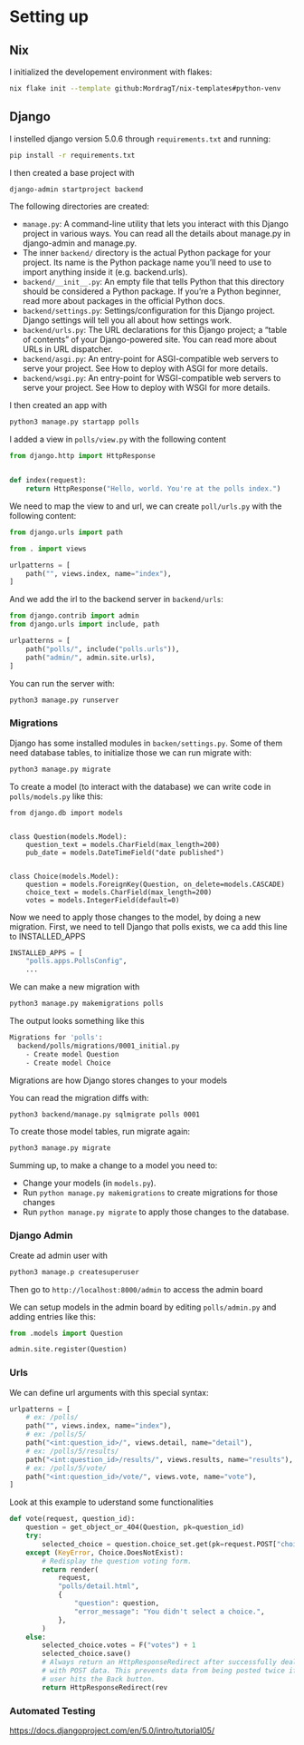 # Setting up

## Nix

I initialized the developement environment with flakes:
```bash
nix flake init --template github:MordragT/nix-templates#python-venv
```

## Django
I instelled django version 5.0.6 through `requirements.txt` and running:
```bash
pip install -r requirements.txt
```

I then created a base project with
```bash
django-admin startproject backend
```

The following directories are created:
- `manage.py`: A command-line utility that lets you interact with this Django project in various ways. You can read all the details about manage.py in django-admin and manage.py.
- The inner `backend/` directory is the actual Python package for your project. Its name is the Python package name you’ll need to use to import anything inside it (e.g. backend.urls).
- `backend/__init__.py`: An empty file that tells Python that this directory should be considered a Python package. If you’re a Python beginner, read more about packages in the official Python docs.
- `backend/settings.py`: Settings/configuration for this Django project. Django settings will tell you all about how settings work.
- `backend/urls.py`: The URL declarations for this Django project; a “table of contents” of your Django-powered site. You can read more about URLs in URL dispatcher.
- `backend/asgi.py`: An entry-point for ASGI-compatible web servers to serve your project. See How to deploy with ASGI for more details.
- `backend/wsgi.py`: An entry-point for WSGI-compatible web servers to serve your project. See How to deploy with WSGI for more details.

I then created an app with
```bash
python3 manage.py startapp polls
```

I added a view in `polls/view.py` with the following content
```python
from django.http import HttpResponse


def index(request):
    return HttpResponse("Hello, world. You're at the polls index.")
```

We need to map the view to and url, we can create `poll/urls.py` with the following content:
```python
from django.urls import path

from . import views

urlpatterns = [
    path("", views.index, name="index"),
]
```

And we add the irl to the backend server in `backend/urls`:
```python
from django.contrib import admin
from django.urls import include, path

urlpatterns = [
    path("polls/", include("polls.urls")),
    path("admin/", admin.site.urls),
]
```

You can run the server with:
```bash
python3 manage.py runserver
```

### Migrations

Django has some installed modules in `backen/settings.py`. Some of them need database tables, to initialize those we can run migrate with:
```bash
python3 manage.py migrate
```

To create a model (to interact with the database) we can write code in `polls/models.py` like this:
```python3
from django.db import models


class Question(models.Model):
    question_text = models.CharField(max_length=200)
    pub_date = models.DateTimeField("date published")


class Choice(models.Model):
    question = models.ForeignKey(Question, on_delete=models.CASCADE)
    choice_text = models.CharField(max_length=200)
    votes = models.IntegerField(default=0)
```

Now we need to apply those changes to the model, by doing a new migration. First, we need to tell Django that polls exists, we ca add this line to INSTALLED_APPS
```python
INSTALLED_APPS = [
    "polls.apps.PollsConfig",
    ...
```

We can make a new migration with
```bash
python3 manage.py makemigrations polls
```

The output looks something like this
```bash
Migrations for 'polls':
  backend/polls/migrations/0001_initial.py
    - Create model Question
    - Create model Choice
```

Migrations are how Django stores changes to your models

You can read the migration diffs with:
```bash
python3 backend/manage.py sqlmigrate polls 0001
```

To create those model tables, run migrate again:
```bash
python3 manage.py migrate
```

Summing up, to make a change to a model you need to:
- Change your models (in `models.py`).
- Run `python manage.py makemigrations` to create migrations for those changes
- Run `python manage.py migrate` to apply those changes to the database.

### Django Admin

Create ad admin user with
```bash
python3 manage.p createsuperuser
```

Then go to `http://localhost:8000/admin` to access the admin board

We can setup models in the admin board by editing `polls/admin.py` and adding entries like this:
```python
from .models import Question

admin.site.register(Question)
```

### Urls

We can define url arguments with this special syntax:
```python
urlpatterns = [
    # ex: /polls/
    path("", views.index, name="index"),
    # ex: /polls/5/
    path("<int:question_id>/", views.detail, name="detail"),
    # ex: /polls/5/results/
    path("<int:question_id>/results/", views.results, name="results"),
    # ex: /polls/5/vote/
    path("<int:question_id>/vote/", views.vote, name="vote"),
]
```

Look at this example to uderstand some functionalities
```python
def vote(request, question_id):
    question = get_object_or_404(Question, pk=question_id)
    try:
        selected_choice = question.choice_set.get(pk=request.POST["choice"])
    except (KeyError, Choice.DoesNotExist):
        # Redisplay the question voting form.
        return render(
            request,
            "polls/detail.html",
            {
                "question": question,
                "error_message": "You didn't select a choice.",
            },
        )
    else:
        selected_choice.votes = F("votes") + 1
        selected_choice.save()
        # Always return an HttpResponseRedirect after successfully dealing
        # with POST data. This prevents data from being posted twice if a
        # user hits the Back button.
        return HttpResponseRedirect(rev
```


### Automated Testing

https://docs.djangoproject.com/en/5.0/intro/tutorial05/
